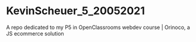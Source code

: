 # KevinScheuer_5_20052021
A repo dedicated to my P5 in OpenClassrooms webdev course | Orinoco, a JS ecommerce solution
